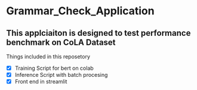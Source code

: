 # Grammar_Check_Application

## This applciaiton is designed to test performance benchmark on CoLA Dataset 

Things included in this reposetory 

- [x] Training Script for bert on colab
- [x]  Inference Script with batch procesing
- [x] Front end in streamlit
